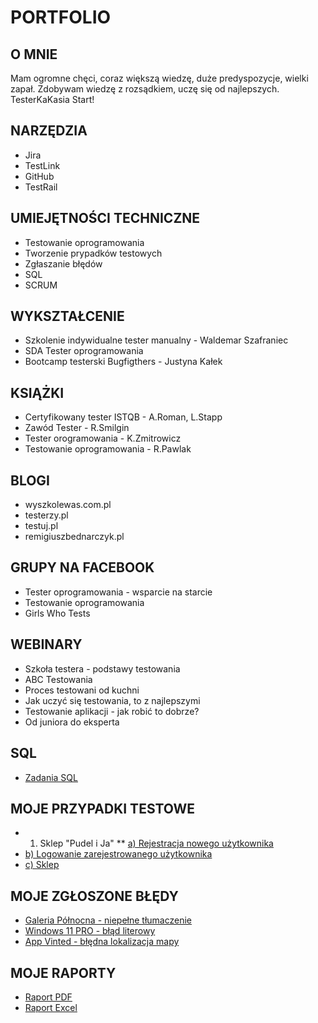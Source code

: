 # PORTFOLIO
## O MNIE
Mam ogromne chęci, coraz większą wiedzę, duże predyspozycje, wielki zapał. Zdobywam wiedzę z rozsądkiem, uczę się od najlepszych. 
TesterKaKasia Start!
## NARZĘDZIA
* Jira
* TestLink
* GitHub
* TestRail
## UMIEJĘTNOŚCI TECHNICZNE
* Testowanie oprogramowania
* Tworzenie prypadków testowych
* Zgłaszanie błędów
* SQL
* SCRUM
## WYKSZTAŁCENIE
* Szkolenie indywidualne tester manualny - Waldemar Szafraniec
* SDA Tester oprogramowania
* Bootcamp testerski Bugfigthers - Justyna Kałek
## KSIĄŻKI
* Certyfikowany tester ISTQB - A.Roman, L.Stapp
* Zawód Tester - R.Smilgin
* Tester orogramowania - K.Zmitrowicz
* Testowanie oprogramowania - R.Pawlak
## BLOGI
* wyszkolewas.com.pl
* testerzy.pl
* testuj.pl
* remigiuszbednarczyk.pl
## GRUPY NA FACEBOOK
* Tester oprogramowania - wsparcie na starcie
* Testowanie oprogramowania
* Girls Who Tests
## WEBINARY
* Szkoła testera - podstawy testowania
* ABC Testowania
* Proces testowani od kuchni
* Jak uczyć się testowania, to z najlepszymi
* Testowanie aplikacji - jak robić to dobrze?
* Od juniora do eksperta
## SQL 
* [Zadania SQL](https://drive.google.com/file/d/1nQaVQ7Nwzo6-9x4WmboCLUIrV7_wvOqh/view?usp=sharing)
## MOJE PRZYPADKI TESTOWE
* 1. Sklep "Pudel i Ja"
** [a) Rejestracja nowego użytkownika](https://drive.google.com/file/d/1xXvP1WjiXsM9JKP12CGocQ_jEThdzhTI/view?usp=sharing)
* [b) Logowanie zarejestrowanego użytkownika](https://drive.google.com/file/d/1QSaT9BJZjwGG8qLuGyI8cNgAGHqi1ckT/view?usp=sharing)
* [c) Sklep](https://drive.google.com/file/d/13ZNjdofQbKVd0s5LpkCAKF5kcSzDCJc5/view?usp=sharing)
## MOJE ZGŁOSZONE BŁĘDY 
* [Galeria Północna - niepełne tłumaczenie](https://drive.google.com/file/d/1u3IUFwGWVHbAXNIjaLb69ZT28O2-Cjn7/view?usp=sharing)
* [Windows 11 PRO - błąd literowy](https://drive.google.com/file/d/1wsPIOFo2weKghdIGxWxv-MJNY3VAYACs/view?usp=sharing)
* [App Vinted - błędna lokalizacja mapy](https://drive.google.com/file/d/1_9vWTo1SuYrsa6wW1GU_4rL3H2Akdwqj/view?usp=sharing)
## MOJE RAPORTY
* [Raport PDF](https://drive.google.com/file/d/1MHkoFkeqJCa_yAO4BAVgjPHUoS-TXhV9/view?usp=sharing)
* [Raport Excel](https://docs.google.com/spreadsheets/d/1q-p10_PosoLe0z-j7sFQKC9YYeKLUFFA/edit?usp=sharing&ouid=116302763390254948940&rtpof=true&sd=true)
